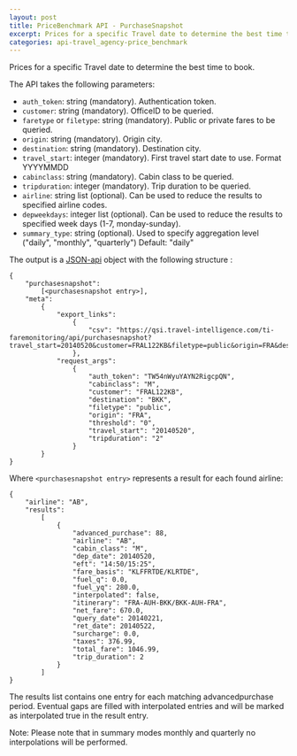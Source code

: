 ```yaml
---
layout: post
title: PriceBenchmark API - PurchaseSnapshot
excerpt: Prices for a specific Travel date to determine the best time to book
categories: api-travel_agency-price_benchmark
---
```


Prices for a specific Travel date to determine the best time to book.

The API takes the following parameters:
* `auth_token`: string (mandatory). Authentication token.
* `customer`: string (mandatory). OfficeID to be queried.
* `faretype` or `filetype`: string (mandatory). Public or private fares to be queried.
* `origin`: string (mandatory). Origin city.
* `destination`: string (mandatory). Destination city.
* `travel_start`: integer (mandatory). First travel start date to use. Format YYYYMMDD
* `cabinclass`: string (mandatory). Cabin class to be queried.
* `tripduration`: integer (mandatory). Trip duration to be queried.
* `airline`: string list (optional). Can be used to reduce the results to specified airline codes.
* `depweekdays`: integer list (optional). Can be used to reduce the results to specified week days (1-7, monday-sunday).
* `summary_type`: string (optional). Used to specify aggregation level ("daily", "monthly", "quarterly") Default: "daily"

The output is a [JSON-api](http://jsonapi.org/format/) object with the following structure :

	{
		"purchasesnapshot": 
			[<purchasesnapshot entry>], 
		"meta":
			{
				"export_links": 
					{
						"csv": "https://qsi.travel-intelligence.com/ti-faremonitoring/api/purchasesnapshot?travel_start=20140520&customer=FRAL122KB&filetype=public&origin=FRA&destination=BKK&cabinclass=M&tripduration=2&threshold=0&auth_token=TW54nWyuYAYN2RigcpQN&export=csv"
					}, 
				"request_args": 
					{
						"auth_token": "TW54nWyuYAYN2RigcpQN", 
						"cabinclass": "M", 
						"customer": "FRAL122KB", 
						"destination": "BKK", 
						"filetype": "public", 
						"origin": "FRA", 
						"threshold": "0", 
						"travel_start": "20140520", 
						"tripduration": "2"
					}
			}
	}

Where `<purchasesnapshot entry>` represents a result for each found airline:

    {
        "airline": "AB", 
        "results": 
            [
                {
                    "advanced_purchase": 88, 
                    "airline": "AB", 
                    "cabin_class": "M", 
                    "dep_date": 20140520, 
                    "eft": "14:50/15:25", 
                    "fare_basis": "KLFFRTDE/KLRTDE", 
                    "fuel_q": 0.0, 
                    "fuel_yq": 280.0, 
                    "interpolated": false, 
                    "itinerary": "FRA-AUH-BKK/BKK-AUH-FRA", 
                    "net_fare": 670.0, 
                    "query_date": 20140221, 
                    "ret_date": 20140522, 
                    "surcharge": 0.0, 
                    "taxes": 376.99, 
                    "total_fare": 1046.99, 
                    "trip_duration": 2
                }
            ]
    }

The results list contains one entry for each matching advancedpurchase period. Eventual gaps are filled with interpolated entries and will be marked as interpolated true in the result entry.

Note: Please note that in summary modes monthly and quarterly no interpolations will be performed.
